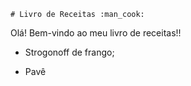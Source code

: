 

	# Livro de Receitas :man_cook:

Olá! Bem-vindo ao meu livro de receitas!!

- Strogonoff de frango;

- Pavê

